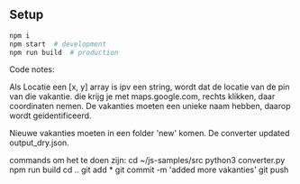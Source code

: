 ## Setup

```sh
npm i
npm start  # development
npm run build  # production
```

Code notes:

Als Locatie een [x, y] array is ipv een string, wordt dat de locatie van de pin van die vakantie.
die krijg je met maps.google.com, rechts klikken, daar coordinaten nemen.
De vakanties moeten een unieke naam hebben, daarop wordt geidentificeerd.

Nieuwe vakanties moeten in een folder 'new' komen.
De converter updated output_dry.json.

commands om het te doen zijn:
cd ~/js-samples/src
python3 converter.py
npm run build
cd ..
git add *
git commit -m 'added more vakanties'
git push

